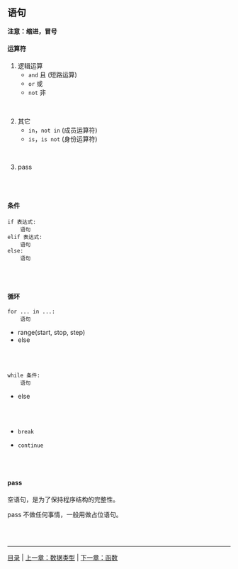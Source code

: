## 语句

**注意：缩进，冒号**

#### 运算符

1. 逻辑运算
    * `and`  且 (短路运算)
    * `or`  或
    * `not`  非
<br>

2. 其它
    * `in`，`not in` (成员运算符)
    * `is`，`is not` (身份运算符)
<br>

3. pass

<br><br>


#### 条件

```
if 表达式:
    语句
elif 表达式:
    语句
else:
    语句
```

<br><br>


#### 循环

```
for ... in ...:
    语句
```

* range(start, stop, step)
* else

<br><br>

```
while 条件:
    语句
```

* else

<br><br>

* `break`

* `continue`

<br><br>

#### pass

空语句，是为了保持程序结构的完整性。

pass 不做任何事情，一般用做占位语句。

<br><br>

-----

[目录](https://github.com/ykqmain/Learning-Python-with-Git) | [上一章：数据类型](https://github.com/ykqmain/Learning-Python-with-Git/blob/master/text/1.md) | [下一章：函数](https://github.com/ykqmain/Learning-Python-with-Git/blob/master/text/3.md)
